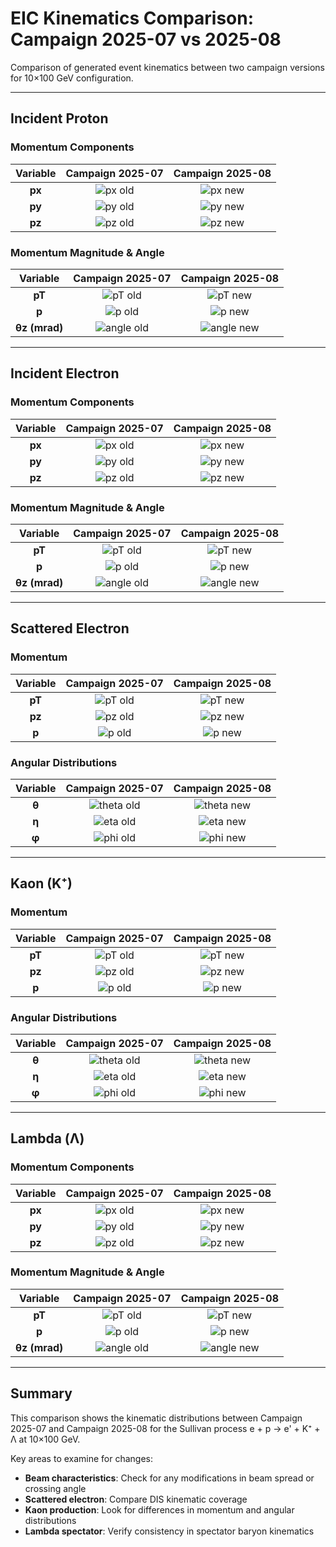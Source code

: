 # EIC Kinematics Comparison: Campaign 2025-07 vs 2025-08

Comparison of generated event kinematics between two campaign versions for 10×100 GeV configuration.

---

## Incident Proton

### Momentum Components

| Variable | Campaign 2025-07 | Campaign 2025-08 |
|:--------:|:----------------:|:----------------:|
| **px** | ![px old](/analysis/campaign-2025-07/eg-kinematics/10x100/inc_p_px.png) | ![px new](/analysis/campaign-2025-08/eg-kinematics/10x100/inc_p_px.png) |
| **py** | ![py old](/analysis/campaign-2025-07/eg-kinematics/10x100/inc_p_py.png) | ![py new](/analysis/campaign-2025-08/eg-kinematics/10x100/inc_p_py.png) |
| **pz** | ![pz old](/analysis/campaign-2025-07/eg-kinematics/10x100/inc_p_pz.png) | ![pz new](/analysis/campaign-2025-08/eg-kinematics/10x100/inc_p_pz.png) |

### Momentum Magnitude & Angle

| Variable | Campaign 2025-07 | Campaign 2025-08 |
|:--------:|:----------------:|:----------------:|
| **pT** | ![pT old](/analysis/campaign-2025-07/eg-kinematics/10x100/inc_p_pt.png) | ![pT new](/analysis/campaign-2025-08/eg-kinematics/10x100/inc_p_pt.png) |
| **p** | ![p old](/analysis/campaign-2025-07/eg-kinematics/10x100/inc_p_p.png) | ![p new](/analysis/campaign-2025-08/eg-kinematics/10x100/inc_p_p.png) |
| **θz (mrad)** | ![angle old](/analysis/campaign-2025-07/eg-kinematics/10x100/inc_p_angle_z_mrad.png) | ![angle new](/analysis/campaign-2025-08/eg-kinematics/10x100/inc_p_angle_z_mrad.png) |

---

## Incident Electron

### Momentum Components

| Variable | Campaign 2025-07 | Campaign 2025-08 |
|:--------:|:----------------:|:----------------:|
| **px** | ![px old](/analysis/campaign-2025-07/eg-kinematics/10x100/inc_e_px.png) | ![px new](/analysis/campaign-2025-08/eg-kinematics/10x100/inc_e_px.png) |
| **py** | ![py old](/analysis/campaign-2025-07/eg-kinematics/10x100/inc_e_py.png) | ![py new](/analysis/campaign-2025-08/eg-kinematics/10x100/inc_e_py.png) |
| **pz** | ![pz old](/analysis/campaign-2025-07/eg-kinematics/10x100/inc_e_pz.png) | ![pz new](/analysis/campaign-2025-08/eg-kinematics/10x100/inc_e_pz.png) |

### Momentum Magnitude & Angle

| Variable | Campaign 2025-07 | Campaign 2025-08 |
|:--------:|:----------------:|:----------------:|
| **pT** | ![pT old](/analysis/campaign-2025-07/eg-kinematics/10x100/inc_e_pt.png) | ![pT new](/analysis/campaign-2025-08/eg-kinematics/10x100/inc_e_pt.png) |
| **p** | ![p old](/analysis/campaign-2025-07/eg-kinematics/10x100/inc_e_p.png) | ![p new](/analysis/campaign-2025-08/eg-kinematics/10x100/inc_e_p.png) |
| **θz (mrad)** | ![angle old](/analysis/campaign-2025-07/eg-kinematics/10x100/inc_e_angle_z_mrad.png) | ![angle new](/analysis/campaign-2025-08/eg-kinematics/10x100/inc_e_angle_z_mrad.png) |

---

## Scattered Electron

### Momentum

| Variable | Campaign 2025-07 | Campaign 2025-08 |
|:--------:|:----------------:|:----------------:|
| **pT** | ![pT old](/analysis/campaign-2025-07/eg-kinematics/10x100/scat_e_pt.png) | ![pT new](/analysis/campaign-2025-08/eg-kinematics/10x100/scat_e_pt.png) |
| **pz** | ![pz old](/analysis/campaign-2025-07/eg-kinematics/10x100/scat_e_pz.png) | ![pz new](/analysis/campaign-2025-08/eg-kinematics/10x100/scat_e_pz.png) |
| **p** | ![p old](/analysis/campaign-2025-07/eg-kinematics/10x100/scat_e_p.png) | ![p new](/analysis/campaign-2025-08/eg-kinematics/10x100/scat_e_p.png) |

### Angular Distributions

| Variable | Campaign 2025-07 | Campaign 2025-08 |
|:--------:|:----------------:|:----------------:|
| **θ** | ![theta old](/analysis/campaign-2025-07/eg-kinematics/10x100/scat_e_theta.png) | ![theta new](/analysis/campaign-2025-08/eg-kinematics/10x100/scat_e_theta.png) |
| **η** | ![eta old](/analysis/campaign-2025-07/eg-kinematics/10x100/scat_e_eta.png) | ![eta new](/analysis/campaign-2025-08/eg-kinematics/10x100/scat_e_eta.png) |
| **φ** | ![phi old](/analysis/campaign-2025-07/eg-kinematics/10x100/scat_e_phi.png) | ![phi new](/analysis/campaign-2025-08/eg-kinematics/10x100/scat_e_phi.png) |

---

## Kaon (K⁺)

### Momentum

| Variable | Campaign 2025-07 | Campaign 2025-08 |
|:--------:|:----------------:|:----------------:|
| **pT** | ![pT old](/analysis/campaign-2025-07/eg-kinematics/10x100/kaon_pt.png) | ![pT new](/analysis/campaign-2025-08/eg-kinematics/10x100/kaon_pt.png) |
| **pz** | ![pz old](/analysis/campaign-2025-07/eg-kinematics/10x100/kaon_pz.png) | ![pz new](/analysis/campaign-2025-08/eg-kinematics/10x100/kaon_pz.png) |
| **p** | ![p old](/analysis/campaign-2025-07/eg-kinematics/10x100/kaon_p.png) | ![p new](/analysis/campaign-2025-08/eg-kinematics/10x100/kaon_p.png) |

### Angular Distributions

| Variable | Campaign 2025-07 | Campaign 2025-08 |
|:--------:|:----------------:|:----------------:|
| **θ** | ![theta old](/analysis/campaign-2025-07/eg-kinematics/10x100/kaon_theta.png) | ![theta new](/analysis/campaign-2025-08/eg-kinematics/10x100/kaon_theta.png) |
| **η** | ![eta old](/analysis/campaign-2025-07/eg-kinematics/10x100/kaon_eta.png) | ![eta new](/analysis/campaign-2025-08/eg-kinematics/10x100/kaon_eta.png) |
| **φ** | ![phi old](/analysis/campaign-2025-07/eg-kinematics/10x100/kaon_phi.png) | ![phi new](/analysis/campaign-2025-08/eg-kinematics/10x100/kaon_phi.png) |

---

## Lambda (Λ)

### Momentum Components

| Variable | Campaign 2025-07 | Campaign 2025-08 |
|:--------:|:----------------:|:----------------:|
| **px** | ![px old](/analysis/campaign-2025-07/eg-kinematics/10x100/lambda_px.png) | ![px new](/analysis/campaign-2025-08/eg-kinematics/10x100/lambda_px.png) |
| **py** | ![py old](/analysis/campaign-2025-07/eg-kinematics/10x100/lambda_py.png) | ![py new](/analysis/campaign-2025-08/eg-kinematics/10x100/lambda_py.png) |
| **pz** | ![pz old](/analysis/campaign-2025-07/eg-kinematics/10x100/lambda_pz.png) | ![pz new](/analysis/campaign-2025-08/eg-kinematics/10x100/lambda_pz.png) |

### Momentum Magnitude & Angle

| Variable | Campaign 2025-07 | Campaign 2025-08 |
|:--------:|:----------------:|:----------------:|
| **pT** | ![pT old](/analysis/campaign-2025-07/eg-kinematics/10x100/lambda_pt.png) | ![pT new](/analysis/campaign-2025-08/eg-kinematics/10x100/lambda_pt.png) |
| **p** | ![p old](/analysis/campaign-2025-07/eg-kinematics/10x100/lambda_p.png) | ![p new](/analysis/campaign-2025-08/eg-kinematics/10x100/lambda_p.png) |
| **θz (mrad)** | ![angle old](/analysis/campaign-2025-07/eg-kinematics/10x100/lambda_angle_z_mrad.png) | ![angle new](/analysis/campaign-2025-08/eg-kinematics/10x100/lambda_angle_z_mrad.png) |

---

## Summary

This comparison shows the kinematic distributions between Campaign 2025-07 and Campaign 2025-08 for the Sullivan process e + p → e' + K⁺ + Λ at 10×100 GeV. 

Key areas to examine for changes:
- **Beam characteristics**: Check for any modifications in beam spread or crossing angle
- **Scattered electron**: Compare DIS kinematic coverage
- **Kaon production**: Look for differences in momentum and angular distributions
- **Lambda spectator**: Verify consistency in spectator baryon kinematics